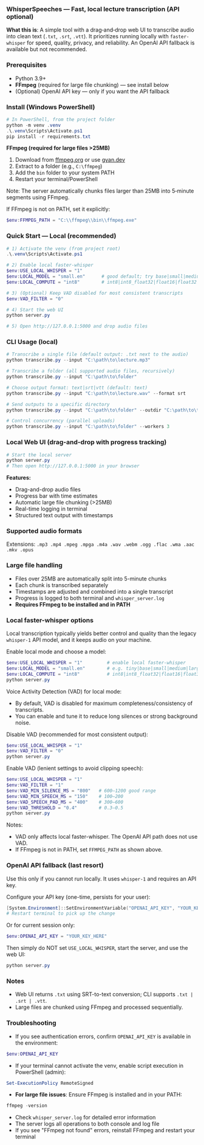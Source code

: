 ### WhisperSpeeches — Fast, local lecture transcription (API optional)

**What this is**: A simple tool with a drag‑and‑drop web UI to transcribe audio into clean text (`.txt`, `.srt`, `.vtt`). It prioritizes running locally with `faster-whisper` for speed, quality, privacy, and reliability. An OpenAI API fallback is available but not recommended.

### Prerequisites
- Python 3.9+
- **FFmpeg** (required for large file chunking) — see install below
- (Optional) OpenAI API key — only if you want the API fallback

### Install (Windows PowerShell)
```powershell
# In PowerShell, from the project folder
python -m venv .venv
.\.venv\Scripts\Activate.ps1
pip install -r requirements.txt
```

**FFmpeg (required for large files >25MB)**
1. Download from [ffmpeg.org](https://ffmpeg.org/download.html) or use [gyan.dev](https://www.gyan.dev/ffmpeg/builds/)
2. Extract to a folder (e.g., `C:\ffmpeg`)
3. Add the `bin` folder to your system PATH
4. Restart your terminal/PowerShell

Note: The server automatically chunks files larger than 25MB into 5‑minute segments using FFmpeg.

If FFmpeg is not on PATH, set it explicitly:
```powershell
$env:FFMPEG_PATH = "C:\\ffmpeg\\bin\\ffmpeg.exe"
```

### Quick Start — Local (recommended)
```powershell
# 1) Activate the venv (from project root)
.\.venv\Scripts\Activate.ps1

# 2) Enable local faster-whisper
$env:USE_LOCAL_WHISPER = "1"
$env:LOCAL_MODEL = "small.en"      # good default; try base|small|medium|large
$env:LOCAL_COMPUTE = "int8"        # int8|int8_float32|float16|float32

# 3) (Optional) Keep VAD disabled for most consistent transcripts
$env:VAD_FILTER = "0"

# 4) Start the web UI
python server.py

# 5) Open http://127.0.0.1:5000 and drop audio files
```

### CLI Usage (local)
```powershell
# Transcribe a single file (default output: .txt next to the audio)
python transcribe.py --input "C:\path\to\lecture.mp3"

# Transcribe a folder (all supported audio files, recursively)
python transcribe.py --input "C:\path\to\folder"

# Choose output format: text|srt|vtt (default: text)
python transcribe.py --input "C:\path\to\lecture.wav" --format srt

# Send outputs to a specific directory
python transcribe.py --input "C:\path\to\folder" --outdir "C:\path\to\transcripts"

# Control concurrency (parallel uploads)
python transcribe.py --input "C:\path\to\folder" --workers 3
```

### Local Web UI (drag-and-drop with progress tracking)
```powershell
# Start the local server
python server.py
# Then open http://127.0.0.1:5000 in your browser
```

**Features:**
- Drag-and-drop audio files
- Progress bar with time estimates
- Automatic large file chunking (>25MB)
- Real-time logging in terminal
- Structured text output with timestamps

### Supported audio formats
Extensions: `.mp3 .mp4 .mpeg .mpga .m4a .wav .webm .ogg .flac .wma .aac .mkv .opus`

### Large file handling
- Files over 25MB are automatically split into 5-minute chunks
- Each chunk is transcribed separately
- Timestamps are adjusted and combined into a single transcript
- Progress is logged to both terminal and `whisper_server.log`
- **Requires FFmpeg to be installed and in PATH**

### Local faster-whisper options
Local transcription typically yields better control and quality than the legacy `whisper-1` API model, and it keeps audio on your machine.

Enable local mode and choose a model:
```powershell
$env:USE_LOCAL_WHISPER = "1"         # enable local faster-whisper
$env:LOCAL_MODEL = "small.en"        # e.g. tiny|base|small|medium|large, *.en variants
$env:LOCAL_COMPUTE = "int8"          # int8|int8_float32|float16|float32
python server.py
```

Voice Activity Detection (VAD) for local mode:
- By default, VAD is disabled for maximum completeness/consistency of transcripts.
- You can enable and tune it to reduce long silences or strong background noise.

Disable VAD (recommended for most consistent output):
```powershell
$env:USE_LOCAL_WHISPER = "1"
$env:VAD_FILTER = "0"
python server.py
```

Enable VAD (lenient settings to avoid clipping speech):
```powershell
$env:USE_LOCAL_WHISPER = "1"
$env:VAD_FILTER = "1"
$env:VAD_MIN_SILENCE_MS = "800"   # 600–1200 good range
$env:VAD_MIN_SPEECH_MS = "150"    # 100–200
$env:VAD_SPEECH_PAD_MS = "400"    # 300–600
$env:VAD_THRESHOLD = "0.4"        # 0.3–0.5
python server.py
```

Notes:
- VAD only affects local faster-whisper. The OpenAI API path does not use VAD.
- If FFmpeg is not in PATH, set `FFMPEG_PATH` as shown above.

### OpenAI API fallback (last resort)
Use this only if you cannot run locally. It uses `whisper-1` and requires an API key.

Configure your API key (one-time, persists for your user):
```powershell
[System.Environment]::SetEnvironmentVariable("OPENAI_API_KEY", "YOUR_KEY_HERE", "User")
# Restart terminal to pick up the change
```
Or for current session only:
```powershell
$env:OPENAI_API_KEY = "YOUR_KEY_HERE"
```

Then simply do NOT set `USE_LOCAL_WHISPER`, start the server, and use the web UI:
```powershell
python server.py
```

### Notes
- Web UI returns `.txt` using SRT-to-text conversion; CLI supports `.txt | .srt | .vtt`.
- Large files are chunked using FFmpeg and processed sequentially.

### Troubleshooting
- If you see authentication errors, confirm `OPENAI_API_KEY` is available in the environment:
```powershell
$env:OPENAI_API_KEY
```
- If your terminal cannot activate the venv, enable script execution in PowerShell (admin):
```powershell
Set-ExecutionPolicy RemoteSigned
```
- **For large file issues**: Ensure FFmpeg is installed and in your PATH:
```powershell
ffmpeg -version
```
- Check `whisper_server.log` for detailed error information
- The server logs all operations to both console and log file
- If you see "FFmpeg not found" errors, reinstall FFmpeg and restart your terminal

